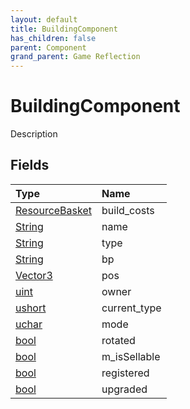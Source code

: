 ```yaml
---
layout: default
title: BuildingComponent
has_children: false
parent: Component
grand_parent: Game Reflection
---
```

# BuildingComponent
Description 

## Fields

| Type | Name |
|:----------|:--------------|
| [ResourceBasket](/riftbreaker-wiki/docs/game-reflection/classes/resource_basket/) | build_costs |
| [String](/riftbreaker-wiki/docs/game-reflection/components/string/) | name |
| [String](/riftbreaker-wiki/docs/game-reflection/components/string/) | type |
| [String](/riftbreaker-wiki/docs/game-reflection/components/string/) | bp |
| [Vector3](/riftbreaker-wiki/docs/game-reflection/classes/vector3/) | pos |
| [uint](/riftbreaker-wiki/docs/game-reflection/components/uint/) | owner |
| [ushort](/riftbreaker-wiki/docs/game-reflection/enums/ushort/) | current_type |
| [uchar](/riftbreaker-wiki/docs/game-reflection/enums/uchar/) | mode |
| [bool](/riftbreaker-wiki/docs/game-reflection/components/bool/) | rotated |
| [bool](/riftbreaker-wiki/docs/game-reflection/components/bool/) | m_isSellable |
| [bool](/riftbreaker-wiki/docs/game-reflection/components/bool/) | registered |
| [bool](/riftbreaker-wiki/docs/game-reflection/components/bool/) | upgraded |

